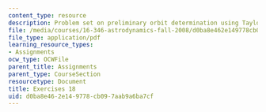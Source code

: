 ```yaml
---
content_type: resource
description: Problem set on preliminary orbit determination using Taylor series.
file: /media/courses/16-346-astrodynamics-fall-2008/d0ba8e462e149778cb097aab9a6ba7cf_ex_18.pdf
file_type: application/pdf
learning_resource_types:
- Assignments
ocw_type: OCWFile
parent_title: Assignments
parent_type: CourseSection
resourcetype: Document
title: Exercises 18
uid: d0ba8e46-2e14-9778-cb09-7aab9a6ba7cf
---
```

